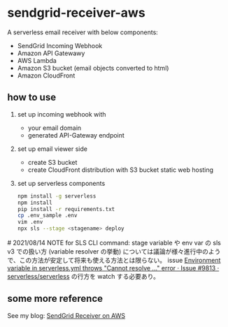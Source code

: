 # sendgrid-receiver-aws
A serverless email receiver with below components:
- SendGrid Incoming Webhook
- Amazon API Gatewawy
- AWS Lambda
- Amazon S3 bucket (email objects converted to html)
- Amazon CloudFront

## how to use
1. set up incoming webhook with
    - your email domain
    - generated API-Gateway endpoint

2. set up email viewer side
    - create S3 bucket
    - create CloudFront distribution with S3 bucket static web hosting

3. set up serverless components
    ```sh
    npm install -g serverless
    npm install
    pip install -r requirements.txt
    cp .env_sample .env
    vim .env
    npx sls --stage <stagename> deploy
    ```

\# 2021/08/14 NOTE for SLS CLI command: stage variable や env var の sls v3 での扱い方 (variable resolver の挙動) については議論が様々進行中のようで、この方法が安定して将来も使える方法とは限らない。 issue [Environment variable in serverless\.yml throws "Cannot resolve \.\.\." error · Issue \#9813 · serverless/serverless](https://github.com/serverless/serverless/issues/9813) の行方を watch する必要あり。

## some more reference
See my blog: [SendGrid Receiver on AWS
](https://wiki.georgeorge.com/docs/tech/sendgrid-receiver-aws/)